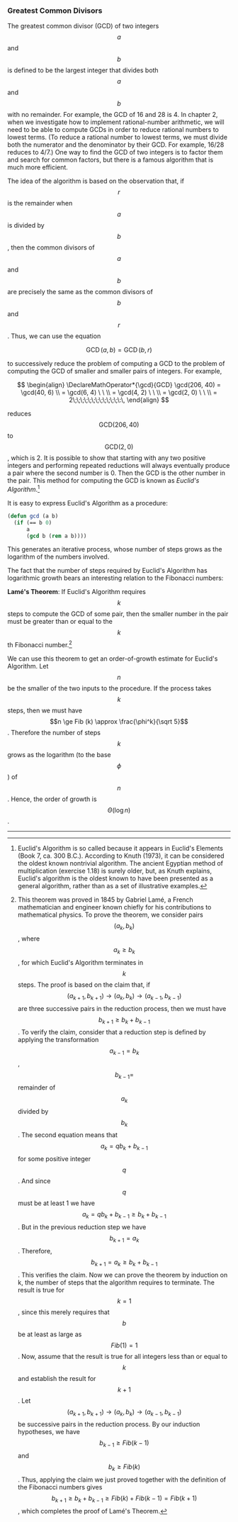 ### Greatest Common Divisors

The greatest common divisor (GCD) of two integers $$a$$ and $$b$$ is defined to be the largest integer that divides both $$a$$ and $$b$$ with no remainder. For example, the GCD of 16 and 28 is 4. In chapter 2, when we investigate how to implement rational-number arithmetic, we will need to be able to compute GCDs in order to reduce rational numbers to lowest terms. (To reduce a rational number to lowest terms, we must divide both the numerator and the denominator by their GCD. For example, 16/28 reduces to 4/7.) One way to find the GCD of two integers is to factor them and search for common factors, but there is a famous algorithm that is much more efficient.

The idea of the algorithm is based on the observation that, if $$r$$ is the remainder when $$a$$ is divided by $$b$$, then the common divisors of $$a$$ and $$b$$ are precisely the same as the common divisors of $$b$$ and $$r$$. Thus, we can use the equation

$$
\DeclareMathOperator*{\gcd}{GCD}
\gcd(a, b) = \gcd(b, r)
$$

to successively reduce the problem of computing a GCD to the problem of computing the GCD of smaller and smaller pairs of integers. For example,

$$
\begin{align}
\DeclareMathOperator*{\gcd}{GCD}
\gcd(206, 40) = \gcd(40, 6) \\
= \gcd(6, 4) \ \ \\
= \gcd(4, 2) \ \ \\
= \gcd(2, 0) \ \ \\
= 2\;\;\;\;\;\;\;\;\;\;\;\;\:\,
\end{align}
$$

reduces $$\text{GCD}(206,40)$$ to $$\text{GCD}(2,0)$$, which is 2. It is possible to show that starting with any two positive integers and performing repeated reductions will always eventually produce a pair where the second number is 0. Then the GCD is the other number in the pair. This method for computing the GCD is known as *Euclid's Algorithm*.[^1]

It is easy to express Euclid's Algorithm as a procedure: 

```lisp
(defun gcd (a b)
  (if (== b 0)
      a
      (gcd b (rem a b))))
```

This generates an iterative process, whose number of steps grows as the logarithm of the numbers involved.

The fact that the number of steps required by Euclid's Algorithm has logarithmic growth bears an interesting relation to the Fibonacci numbers:

**Lamé's Theorem**: If Euclid's Algorithm requires $$k$$ steps to compute the GCD of some pair, then the smaller number in the pair must be greater than or equal to the $$k$$th Fibonacci number.[^2]

We can use this theorem to get an order-of-growth estimate for Euclid's Algorithm. Let $$n$$ be the smaller of the two inputs to the procedure. If the process takes $$k$$ steps, then we must have $$n \ge Fib (k) \approx \frac{\phi^k}{\sqrt 5}$$. Therefore the number of steps $$k$$ grows as the logarithm (to the base $$\phi$$) of $$n$$. Hence, the order of growth is $$\Theta(\log n)$$.

----

[^1]: Euclid's Algorithm is so called because it appears in Euclid's Elements (Book 7, ca. 300 B.C.). According to Knuth (1973), it can be considered the oldest known nontrivial algorithm. The ancient Egyptian method of multiplication (exercise 1.18) is surely older, but, as Knuth explains, Euclid's algorithm is the oldest known to have been presented as a general algorithm, rather than as a set of illustrative examples.

[^2]: This theorem was proved in 1845 by Gabriel Lamé, a French mathematician and engineer known chiefly for his contributions to mathematical physics. To prove the theorem, we consider pairs $$(a_k, b_k)$$, where $$a_k \ge b_k$$, for which Euclid's Algorithm terminates in $$k$$ steps. The proof is based on the claim that, if $$(a_{k+1}, b_{k+1}) \to (a_k, b_k) \to (a_{k-1}, b_{k-1})$$ are three successive pairs in the reduction process, then we must have $$b_{k+1} \ge b_k + b_{k-1}$$. To verify the claim, consider that a reduction step is defined by applying the transformation $$a_{k-1} = b_k$$, $$b_{k-1} = $$ remainder of $$a_k$$ divided by $$b_k$$. The second equation means that $$a_k = qb_k + b_{k-1}$$ for some positive integer $$q$$. And since $$q$$ must be at least 1 we have $$a_k = qb_k + b_{k-1} \ge b_k + b_{k-1}$$. But in the previous reduction step we have $$b_{k+1} = a_k$$. Therefore, $$b_{k+1} = a_k \ge b_k + b_{k-1}$$. This verifies the claim. Now we can prove the theorem by induction on k, the number of steps that the algorithm requires to terminate. The result is true for $$k = 1$$, since this merely requires that $$b$$ be at least as large as $$Fib(1) = 1$$. Now, assume that the result is true for all integers less than or equal to $$k$$ and establish the result for $$k + 1$$. Let $$(a_{k+1}, b_{k+1}) \to (a_k, b_k) \to (a_{k-1}, b_{k-1})$$ be successive pairs in the reduction process. By our induction hypotheses, we have $$b_{k-1} \ge Fib(k - 1)$$ and $$b_k \ge Fib(k)$$. Thus, applying the claim we just proved together with the definition of the Fibonacci numbers gives $$b_{k+1} \ge b_k + b_{k-1} \ge Fib(k) + Fib(k - 1) = Fib(k + 1)$$, which completes the proof of Lamé's Theorem. 






